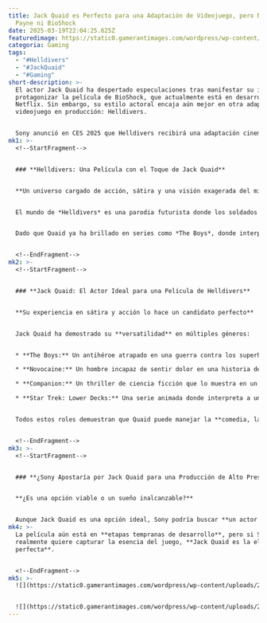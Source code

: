 ```yaml
---
title: Jack Quaid es Perfecto para una Adaptación de Videojuego, pero No es Max
  Payne ni BioShock
date: 2025-03-19T22:04:25.625Z
featuredimage: https://static0.gamerantimages.com/wordpress/wp-content/uploads/wm/2025/03/collage-1.png?q=49&fit=crop&w=1140&h=&dpr=2
categoria: Gaming
tags:
  - "#Helldivers"
  - "#JackQuaid"
  - "#Gaming"
short-description: >-
  El actor Jack Quaid ha despertado especulaciones tras manifestar su interés en
  protagonizar la película de BioShock, que actualmente está en desarrollo en
  Netflix. Sin embargo, su estilo actoral encaja aún mejor en otra adaptación de
  videojuego en producción: Helldivers.


  Sony anunció en CES 2025 que Helldivers recibirá una adaptación cinematográfica, y Jack Quaid podría ser el protagonista perfecto para llevar la acción y la sátira política del juego a la gran pantalla.
mk1: >-
  <!--StartFragment-->


  ### **Helldivers: Una Película con el Toque de Jack Quaid**


  **Un universo cargado de acción, sátira y una visión exagerada del militarismo**


  El mundo de *Helldivers* es una parodia futurista donde los soldados de **Super Earth** luchan en nombre de la democracia contra **alienígenas hostiles**. Con su estructura inspirada en **Starship Troopers**, la saga tiene un tono satírico que se burla del **autoritarismo y la propaganda militarista**.


  Dado que Quaid ya ha brillado en series como *The Boys*, donde interpreta a un **héroe común atrapado en un mundo caótico**, su perfil encajaría perfectamente con un soldado de *Helldivers* que cuestiona el sistema mientras sigue cumpliendo órdenes.


  <!--EndFragment-->
mk2: >-
  <!--StartFragment-->


  ### **Jack Quaid: El Actor Ideal para una Película de Helldivers**


  **Su experiencia en sátira y acción lo hace un candidato perfecto**


  Jack Quaid ha demostrado su **versatilidad** en múltiples géneros:


  * **The Boys:** Un antihéroe atrapado en una guerra contra los superhéroes corruptos.

  * **Novocaine:** Un hombre incapaz de sentir dolor en una historia de acción y comedia.

  * **Companion:** Un thriller de ciencia ficción que lo muestra en un papel más oscuro.

  * **Star Trek: Lower Decks:** Una serie animada donde interpreta a un recluta que sigue las reglas a rajatabla.


  Todos estos roles demuestran que Quaid puede manejar la **comedia, la acción y la crítica social**, los mismos elementos que componen la esencia de *Helldivers*.


  <!--EndFragment-->
mk3: >-
  <!--StartFragment-->


  ### **¿Sony Apostaría por Jack Quaid para una Producción de Alto Presupuesto?**


  **¿Es una opción viable o un sueño inalcanzable?**


  Aunque Jack Quaid es una opción ideal, Sony podría buscar **un actor más reconocido** para liderar la película. Sin embargo, su combinación de **carisma, experiencia en sátira y talento para la acción** lo convierten en una **apuesta lógica** para interpretar al protagonista de *Helldivers*.
mk4: >-
  La película aún está en **etapas tempranas de desarrollo**, pero si Sony
  realmente quiere capturar la esencia del juego, **Jack Quaid es la elección
  perfecta**.


  <!--EndFragment-->
mk5: >-
  ![](https://static0.gamerantimages.com/wordpress/wp-content/uploads/2025/03/helldivers-2-2.jpg?q=49&fit=crop&w=750&h=422&dpr=2)


  ![](https://static0.gamerantimages.com/wordpress/wp-content/uploads/2024/07/untitled-design-74-1.jpg?q=70&fit=crop&w=750&h=422&dpr=1)
---
```

